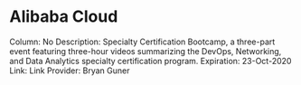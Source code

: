 # Alibaba Cloud

Column: No
Description: Specialty Certification Bootcamp, a three-part event featuring three-hour videos summarizing the DevOps, Networking, and Data Analytics specialty certification program.
Expiration: 23-Oct-2020
Link: Link
Provider: Bryan Guner